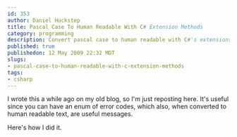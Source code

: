 ```yaml
--- 
id: 353
author: Daniel Huckstep
title: Pascal Case To Human Readable With C# Extension Methods
category: programming
description: Convert pascal case to human readable with C#'s extensions methods.
published: true
publishedon: 12 May 2009 22:32 MDT
slugs: 
- pascal-case-to-human-readable-with-c-extension-methods
tags: 
- csharp
---
```

I wrote this a while ago on my old blog, so I'm just reposting here.
It's useful since you can have an enum of error codes, which also, when
converted to human readable text, are useful messages.

Here's how I did it.

<script type="text/javascript" src="http://gist.github.com/177769.js?file=pascal_to_human.cs">
</script>
